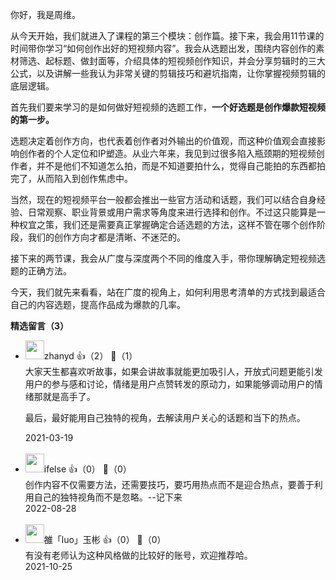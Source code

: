 你好，我是周维。

从今天开始，我们就进入了课程的第三个模块：创作篇。接下来，我会用11节课的时间带你学习“如何创作出好的短视频内容”。我会从选题出发，围绕内容创作的素材筛选、起标题、做封面等，介绍具体的短视频创作知识，并会分享剪辑时的三大公式，以及讲解一些我认为非常关键的剪辑技巧和避坑指南，让你掌握视频剪辑的底层逻辑。

首先我们要来学习的是如何做好短视频的选题工作，**一个好选题是创作爆款短视频的第一步。**

选题决定着创作方向，也代表着创作者对外输出的价值观，而这种价值观会直接影响创作者的个人定位和IP塑造。从业六年来，我见到过很多陷入瓶颈期的短视频创作者，并不是他们不知道怎么拍，而是不知道要拍什么，觉得自己能拍的东西都拍完了，从而陷入到创作焦虑中。

当然，现在的短视频平台一般都会推出一些官方活动和话题，我们可以结合自身经验、日常观察、职业背景或用户需求等角度来进行选择和创作。不过这只能算是一种权宜之策，我们还是需要真正掌握确定合适选题的方法，这样不管在哪个创作阶段，我们的创作方向才都是清晰、不迷茫的。

接下来的两节课，我会从广度与深度两个不同的维度入手，带你理解确定短视频选题的正确方法。

今天，我们就先来看看，站在广度的视角上，如何利用思考清单的方式找到最适合自己的内容选题，提高作品成为爆款的几率。
<div><strong>精选留言（3）</strong></div><ul>
<li><img src="https://static001.geekbang.org/account/avatar/00/10/62/b5/4159fa05.jpg" width="30px"><span>zhanyd</span> 👍（2） 💬（1）<div>大家天生都喜欢听故事，如果会讲故事就能更加吸引人，开放式问题更能引发用户的参与感和讨论，情绪是用户点赞转发的原动力，如果能够调动用户的情绪那就是高手了。

最后，最好能用自己独特的视角，去解读用户关心的话题和当下的热点。</div>2021-03-19</li><br/><li><img src="https://static001.geekbang.org/account/avatar/00/26/eb/d7/90391376.jpg" width="30px"><span>ifelse</span> 👍（0） 💬（0）<div>创作内容不仅需要方法，还需要技巧，要巧用热点而不是迎合热点，要善于利用自己的独特视角而不是忽略。--记下来</div>2022-08-28</li><br/><li><img src="https://static001.geekbang.org/account/avatar/00/0f/c8/99/a4925f1f.jpg" width="30px"><span>雒「luo」玉彬</span> 👍（0） 💬（0）<div>有没有老师认为这种风格做的比较好的账号，欢迎推荐哈。</div>2021-10-25</li><br/>
</ul>